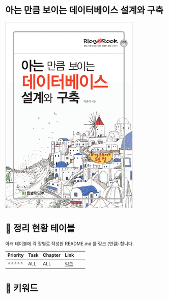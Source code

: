 
# 아는 만큼 보이는 데이터베이스 설계와 구축
![](./images/image01.png)

# 📆 정리 현황 테이블

아래 테이블에 각 장별로 작성한 README.md 를 링크 (연결) 합니다.

| Priority | Task | Chapter | Link                                                                                                                                                                                                                                                          |     |     |
| -------- | ---- | ------- | ------------------------------------------------------------------------------------------------------------------------------------------------------------------------------------------------------------------------------------------------------------- | --- | --- |
| ⭐⭐⭐⭐⭐    | ALL  | ALL     | [링크](https://github.com/yanggwangseong/TIL/blob/main/%EB%8F%84%EC%84%9C/%EC%95%84%EB%8A%94%EB%A7%8C%ED%81%BC%EB%B3%B4%EC%9D%B4%EB%8A%94%EB%8D%B0%EC%9D%B4%ED%84%B0%EB%B2%A0%EC%9D%B4%EC%8A%A4%EC%84%A4%EA%B3%84%EC%99%80%EA%B5%AC%EC%B6%95/Chapter/README.md) |     |     |

# 📝 키워드
